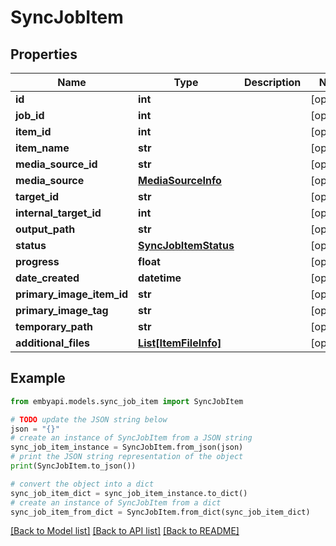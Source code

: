# SyncJobItem


## Properties

Name | Type | Description | Notes
------------ | ------------- | ------------- | -------------
**id** | **int** |  | [optional] 
**job_id** | **int** |  | [optional] 
**item_id** | **int** |  | [optional] 
**item_name** | **str** |  | [optional] 
**media_source_id** | **str** |  | [optional] 
**media_source** | [**MediaSourceInfo**](MediaSourceInfo.md) |  | [optional] 
**target_id** | **str** |  | [optional] 
**internal_target_id** | **int** |  | [optional] 
**output_path** | **str** |  | [optional] 
**status** | [**SyncJobItemStatus**](SyncJobItemStatus.md) |  | [optional] 
**progress** | **float** |  | [optional] 
**date_created** | **datetime** |  | [optional] 
**primary_image_item_id** | **str** |  | [optional] 
**primary_image_tag** | **str** |  | [optional] 
**temporary_path** | **str** |  | [optional] 
**additional_files** | [**List[ItemFileInfo]**](ItemFileInfo.md) |  | [optional] 

## Example

```python
from embyapi.models.sync_job_item import SyncJobItem

# TODO update the JSON string below
json = "{}"
# create an instance of SyncJobItem from a JSON string
sync_job_item_instance = SyncJobItem.from_json(json)
# print the JSON string representation of the object
print(SyncJobItem.to_json())

# convert the object into a dict
sync_job_item_dict = sync_job_item_instance.to_dict()
# create an instance of SyncJobItem from a dict
sync_job_item_from_dict = SyncJobItem.from_dict(sync_job_item_dict)
```
[[Back to Model list]](../README.md#documentation-for-models) [[Back to API list]](../README.md#documentation-for-api-endpoints) [[Back to README]](../README.md)


